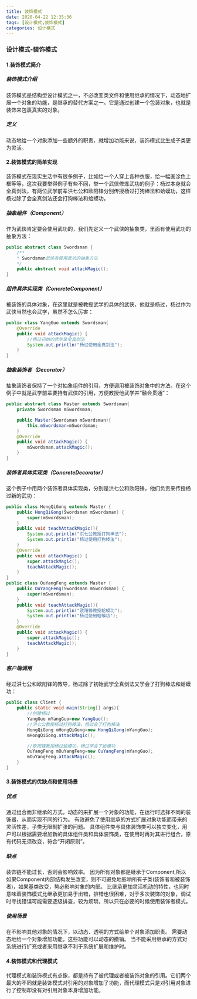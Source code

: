 ```yaml
---
title: 装饰模式
date: 2020-04-22 12:35:36
tags: [设计模式,装饰模式]
categories: 设计模式
---
```


### 设计模式-装饰模式

#### 1.装饰模式简介

##### 装饰模式介绍

装饰模式是结构型设计模式之一，不必改变类文件和使用继承的情况下，动态地扩展一个对象的功能，是继承的替代方案之一。它是通过创建一个包装对象，也就是装饰来包裹真实的对象。

<!--more-->

##### 定义

动态地给一个对象添加一些额外的职责，就增加功能来说，装饰模式比生成子类更为灵活。

#### 2.装饰模式的简单实现

装饰模式在现实生活中有很多例子，比如给一个人穿上各种衣服，给一幅画涂色上框等等，这次我要举得例子有些不同，举一个武侠修炼武功的例子：杨过本身就会全真剑法，有两位武学前辈洪七公和欧阳锋分别传授杨过打狗棒法和蛤蟆功，这样杨过除了会全真剑法还会打狗棒法和蛤蟆功。

##### 抽象组件（Component）

作为武侠肯定要会使用武功的，我们先定义一个武侠的抽象类，里面有使用武功的抽象方法：

```java
public abstract class Swordsman {
    /**     
    * Swordsman武侠有使用武功的抽象方法     
    */
    public abstract void attackMagic();
}
```

##### 组件具体实现类（ConcreteComponent）

被装饰的具体对象，在这里就是被教授武学的具体的武侠，他就是杨过，杨过作为武侠当然也会武学，虽然不怎么厉害：

```java
public class YangGuo extends Swordsman{
    @Override
    public void attackMagic() {
        //杨过初始的武学是全真剑法
        System.out.println("杨过使用全真剑法");
    }
}
```

##### 抽象装饰者（Decorator）

抽象装饰者保持了一个对抽象组件的引用，方便调用被装饰对象中的方法。在这个例子中就是武学前辈要持有武侠的引用，方便教授他武学并“融会贯通”：

```java
public abstract class Master extends Swordsman{
    private Swordsman mSwordsman;

    public Master(Swordsman mSwordsman){
        this.mSwordsman=mSwordsman;
    }
    @Override
    public void attackMagic() {
        mSwordsman.attackMagic();
    }
}
```

##### 装饰者具体实现类（ConcreteDecorator）

这个例子中用两个装饰者具体实现类，分别是洪七公和欧阳锋，他们负责来传授杨过新的武功：

```java
public class HongQiGong extends Master {
    public HongQiGong(Swordsman mSwordsman) {
        super(mSwordsman);
    }
    public void teachAttackMagic(){
        System.out.println("洪七公教授打狗棒法");
        System.out.println("杨过使用打狗棒法");
    }
    @Override
    public void attackMagic() {
        super.attackMagic();
        teachAttackMagic();
    }
}
public class OuYangFeng extends Master {
    public OuYangFeng(Swordsman mSwordsman) {
        super(mSwordsman);
    }
    public void teachAttackMagic(){
        System.out.println("欧阳锋教授蛤蟆功");
        System.out.println("杨过使用蛤蟆功");
    }
    @Override
    public void attackMagic() {
        super.attackMagic();
        teachAttackMagic();
    }
}
```

##### 客户端调用

经过洪七公和欧阳锋的教导，杨过除了初始武学全真剑法又学会了打狗棒法和蛤蟆功：

```java
public class Client {
    public static void main(String[] args){
        //创建杨过
        YangGuo mYangGuo=new YangGuo();
        //洪七公教授杨过打狗棒法，杨过会了打狗棒法
        HongQiGong mHongQiGong=new HongQiGong(mYangGuo);
        mHongQiGong.attackMagic();

        //欧阳锋教授杨过蛤蟆功，杨过学会了蛤蟆功
        OuYangFeng mOuYangFeng=new OuYangFeng(mYangGuo);
        mOuYangFeng.attackMagic();
    }
}
```

#### 3.装饰模式的优缺点和使用场景

##### 优点

通过组合而非继承的方式，动态的来扩展一个对象的功能，在运行时选择不同的装饰器，从而实现不同的行为。
有效避免了使用继承的方式扩展对象功能而带来的灵活性差，子类无限制扩张的问题。
具体组件类与具体装饰类可以独立变化，用户可以根据需要增加新的具体组件类和具体装饰类，在使用时再对其进行组合，原有代码无须改变，符合“开闭原则”。

##### 缺点

装饰链不能过长，否则会影响效率。
因为所有对象都是继承于Component,所以如果Component内部结构发生改变，则不可避免地影响所有子类(装饰者和被装饰者)，如果基类改变，势必影响对象的内部。
比继承更加灵活机动的特性，也同时意味着装饰模式比继承更加易于出错，排错也很困难，对于多次装饰的对象，调试时寻找错误可能需要逐级排查，较为烦琐，所以只在必要的时候使用装饰者模式。

##### 使用场景

在不影响其他对象的情况下，以动态、透明的方式给单个对象添加职责。
需要动态地给一个对象增加功能，这些功能可以动态的撤销。
当不能采用继承的方式对系统进行扩充或者采用继承不利于系统扩展和维护时。

#### 4.装饰模式和代理模式

代理模式和装饰模式有点像，都是持有了被代理或者被装饰对象的引用。它们两个最大的不同就是装饰模式对引用的对象增加了功能，而代理模式只是对引用对象进行了控制却没有对引用对象本身增加功能。
